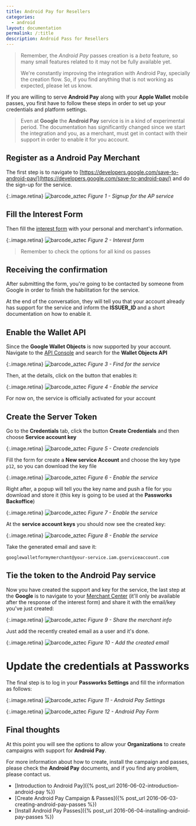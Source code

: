 ```yaml
---
title: Android Pay for Resellers
categories:
  - android
layout: documentation
permalink: /:title
description: Android Pass for Resellers
---
```


> Remember, the *Android Pay* passes creation is a *beta* feature, so many small features related
> to it may not be fully available yet.
>
> We're constantly improving the integration with Android Pay, specially the creation flow.
> So, if you find anything that is not working as expected, please let us know.

If you are willing to serve **Android Pay** along with your **Apple Wallet** mobile passes,
you first have to follow these steps in order to set up your credentials and platform settings.

> Even at **Google** the **Android Pay** service is in a kind of experimental period.
> The documentation has significantly changed since we start the integration and you, as a merchant,
> must get in contact with their support in order to enable it for you account.


## Register as a Android Pay Merchant

The first step is to navigate to
[https://developers.google.com/save-to-android-pay/](https://developers.google.com/save-to-android-pay/)
and do the sign-up for the service.

{:.image.retina}
![barcode_aztec](/assets/images/ap-signup.png)
*Figure 1 - Signup for the AP service*


## Fill the Interest Form

Then fill the [interest form](https://support.google.com/androidpay/merchant/contact/interest?rd=1)
with your personal and merchant's information.

{:.image.retina}
![barcode_aztec](/assets/images/ap-interestform.png)
*Figure 2 - Interest form*

> Remember to check the options for all kind os passes

## Receiving the confirmation

After submitting the form, you're going to be contacted by someone from Google in order to finish
the habilitation for the service.

At the end of the conversation, they will tell you that your account already has support for
the service and inform the __ISSUER_ID__ and a short documentation on how to enable it.


## Enable the Wallet API

Since the **Google Wallet Objects** is now supported by your account. Navigate to the
[API Console](https://console.developers.google.com/apis/library) and search for the __Wallet Objects API__

{:.image.retina}
![barcode_aztec](/assets/images/ap-enable1.png)
*Figure 3 - Find for the service*

Then, at the details, click on the button that enables it:

{:.image.retina}
![barcode_aztec](/assets/images/ap-enable2.png)
*Figure 4 - Enable the service*

For now on, the service is officially activated for your account

## Create the Server Token

Go to the __Credentials__ tab, click the button **Create Credentials** and then choose
__Service account key__

{:.image.retina}
![barcode_aztec](/assets/images/ap-create-servcred.png)
*Figure 5 - Create credencials*

Fill the form for create a **New service Account** and choose the key type `p12`, so you can download
the key file

{:.image.retina}
![barcode_aztec](/assets/images/ap-create-servcred2.png)
*Figure 6 - Enable the service*

Right after, a popup will tell you the key name and push a file for you download and store it
(this key is going to be used at the **Passworks Backoffice**)

{:.image.retina}
![barcode_aztec](/assets/images/ap-create-servcred3.png)
*Figure 7 - Enable the service*

At the **service account keys** you should now see the created key:

{:.image.retina}
![barcode_aztec](/assets/images/ap-create-servcred4.png)
*Figure 8 - Enable the service*

Take the generated email and save it:

`googlewalletformymerchant@your-service.iam.gserviceaccount.com`


## Tie the token to the Android Pay service

Now you have created the support and key for the service, the last step at the **Google** is to
navigate to your [Merchant Center](https://wallet.google.com/merchant/walletobjects/)
(it'll only be available after the response of the interest form) and share it with the email/key
you've just created:

{:.image.retina}
![barcode_aztec](/assets/images/ap-merchantcenter.png)
*Figure 9 - Share the merchant info*

Just add the recently created email as a user and it's done.

{:.image.retina}
![barcode_aztec](/assets/images/ap-merchantcenter-share.png)
*Figure 10 - Add the created email*

# Update the credentials at Passworks

The final step is to log in your **Passworks Settings** and fill the information as follows:

{:.image.retina}
![barcode_aztec](/assets/images/ap-pw-settings.png)
*Figure 11 - Android Pay Settings*

{:.image.retina}
![barcode_aztec](/assets/images/ap-pw-settings2.png)
*Figure 12 - Android Pay Form*

## Final thoughts

At this point you will see the options to allow your **Organizations** to create campaigns with
support for **Android Pay**.

For more information about how to create, install the campaign and passes, please check
the **Android Pay**  documents, and if you find any problem, please contact us.

 * [Introduction to Android Pay]({% post_url 2016-06-02-introduction-android-pay %})
 * [Create Android Pay Campaign & Passes]({% post_url 2016-06-03-creating-android-pay-passes %})
 * [Install Android Pay Passes]({% post_url 2016-06-04-installing-android-pay-passes %})
